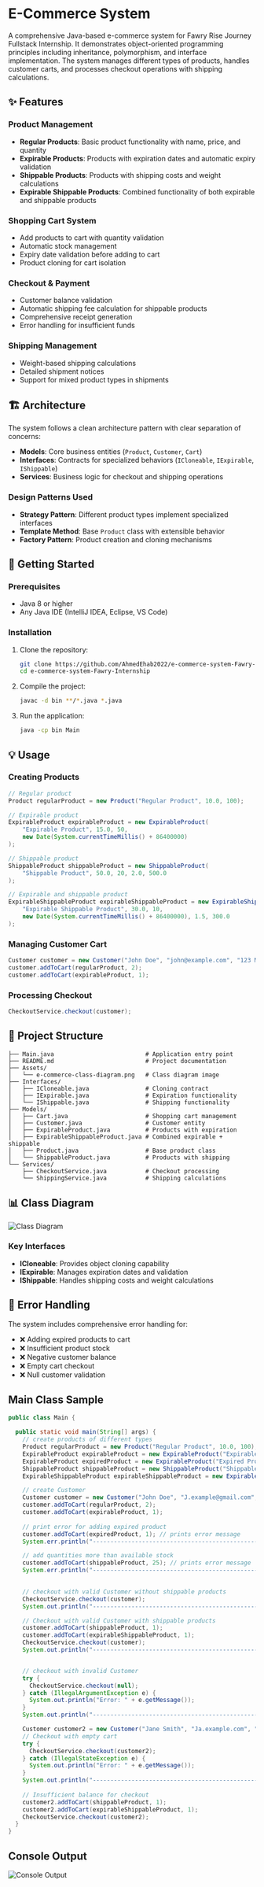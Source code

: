 # E-Commerce System

A comprehensive Java-based e-commerce system for Fawry Rise Journey Fullstack Internship. It demonstrates object-oriented programming principles including inheritance, polymorphism, and interface implementation. The system manages different types of products, handles customer carts, and processes checkout operations with shipping calculations.

## ✨ Features

### Product Management
- **Regular Products**: Basic product functionality with name, price, and quantity
- **Expirable Products**: Products with expiration dates and automatic expiry validation
- **Shippable Products**: Products with shipping costs and weight calculations
- **Expirable Shippable Products**: Combined functionality of both expirable and shippable products

### Shopping Cart System
- Add products to cart with quantity validation
- Automatic stock management
- Expiry date validation before adding to cart
- Product cloning for cart isolation

### Checkout & Payment
- Customer balance validation
- Automatic shipping fee calculation for shippable products
- Comprehensive receipt generation
- Error handling for insufficient funds

### Shipping Management
- Weight-based shipping calculations
- Detailed shipment notices
- Support for mixed product types in shipments

## 🏗️ Architecture

The system follows a clean architecture pattern with clear separation of concerns:

- **Models**: Core business entities (`Product`, `Customer`, `Cart`)
- **Interfaces**: Contracts for specialized behaviors (`ICloneable`, `IExpirable`, `IShippable`)
- **Services**: Business logic for checkout and shipping operations

### Design Patterns Used
- **Strategy Pattern**: Different product types implement specialized interfaces
- **Template Method**: Base `Product` class with extensible behavior
- **Factory Pattern**: Product creation and cloning mechanisms

## 🚀 Getting Started

### Prerequisites
- Java 8 or higher
- Any Java IDE (IntelliJ IDEA, Eclipse, VS Code)

### Installation
1. Clone the repository:
   ```bash
   git clone https://github.com/AhmedEhab2022/e-commerce-system-Fawry-Internship.git
   cd e-commerce-system-Fawry-Internship
   ```

2. Compile the project:
   ```bash
   javac -d bin **/*.java *.java
   ```

3. Run the application:
   ```bash
   java -cp bin Main
   ```

## 💡 Usage

### Creating Products
```java
// Regular product
Product regularProduct = new Product("Regular Product", 10.0, 100);

// Expirable product
ExpirableProduct expirableProduct = new ExpirableProduct(
    "Expirable Product", 15.0, 50, 
    new Date(System.currentTimeMillis() + 86400000)
);

// Shippable product
ShippableProduct shippableProduct = new ShippableProduct(
    "Shippable Product", 50.0, 20, 2.0, 500.0
);

// Expirable and shippable product
ExpirableShippableProduct expirableShippableProduct = new ExpirableShippableProduct(
    "Expirable Shippable Product", 30.0, 10, 
    new Date(System.currentTimeMillis() + 86400000), 1.5, 300.0
);
```

### Managing Customer Cart
```java
Customer customer = new Customer("John Doe", "john@example.com", "123 Main St", 200.0);
customer.addToCart(regularProduct, 2);
customer.addToCart(expirableProduct, 1);
```

### Processing Checkout
```java
CheckoutService.checkout(customer);
```

## 📁 Project Structure

```
├── Main.java                          # Application entry point
├── README.md                          # Project documentation
├── Assets/
│   └── e-commerce-class-diagram.png   # Class diagram image
├── Interfaces/
│   ├── ICloneable.java                # Cloning contract
│   ├── IExpirable.java                # Expiration functionality
│   └── IShippable.java                # Shipping functionality
├── Models/
│   ├── Cart.java                      # Shopping cart management
│   ├── Customer.java                  # Customer entity
│   ├── ExpirableProduct.java          # Products with expiration
│   ├── ExpirableShippableProduct.java # Combined expirable + shippable
│   ├── Product.java                   # Base product class
│   └── ShippableProduct.java          # Products with shipping
└── Services/
    ├── CheckoutService.java           # Checkout processing
    └── ShippingService.java           # Shipping calculations
```

## 📊 Class Diagram

![Class Diagram](Assets/e-commerce-class-diagram.png)

### Key Interfaces
- **ICloneable**: Provides object cloning capability
- **IExpirable**: Manages expiration dates and validation
- **IShippable**: Handles shipping costs and weight calculations

## 🔧 Error Handling

The system includes comprehensive error handling for:
- ❌ Adding expired products to cart
- ❌ Insufficient product stock
- ❌ Negative customer balance
- ❌ Empty cart checkout
- ❌ Null customer validation


## Main Class Sample
```java
public class Main {

  public static void main(String[] args) {
    // create products of different types
    Product regularProduct = new Product("Regular Product", 10.0, 100);
    ExpirableProduct expirableProduct = new ExpirableProduct("Expirable Product", 15.0, 50, new Date(System.currentTimeMillis() + 86400000)); // expires in 1 day
    ExpirableProduct expiredProduct = new ExpirableProduct("Expired Product", 20.0, 30, new Date(System.currentTimeMillis() - 86400000)); // expired yesterday
    ShippableProduct shippableProduct = new ShippableProduct("Shippable Product", 50.0, 20, 2.0, 500.0); // weight 500g
    ExpirableShippableProduct expirableShippableProduct = new ExpirableShippableProduct("Expirable Shippable Product", 25.0, 10, new Date(System.currentTimeMillis() + 86400000), 3.0, 1000.0); // expires in 1 day, weight 1000g

    // create Customer
    Customer customer = new Customer("John Doe", "J.example@gmail.com", "address", 200.0);
    customer.addToCart(regularProduct, 2);
    customer.addToCart(expirableProduct, 1);
    
    // print error for adding expired product
    customer.addToCart(expiredProduct, 1); // prints error message
    System.err.println("-------------------------------------------------");

    // add quantities more than available stock
    customer.addToCart(shippableProduct, 25); // prints error message
    System.err.println("-------------------------------------------------");
    

    // checkout with valid Customer without shippable products
    CheckoutService.checkout(customer);
    System.out.println("-------------------------------------------------");

    // Checkout with valid Customer with shippable products
    customer.addToCart(shippableProduct, 1);
    customer.addToCart(expirableShippableProduct, 1);
    CheckoutService.checkout(customer);
    System.out.println("-------------------------------------------------");


    // checkout with invalid Customer
    try {
      CheckoutService.checkout(null);
    } catch (IllegalArgumentException e) {
      System.out.println("Error: " + e.getMessage());
    }
    System.out.println("-------------------------------------------------");

    Customer customer2 = new Customer("Jane Smith", "Ja.example.com", "address2", 10);
    // Checkout with empty cart
    try {
      CheckoutService.checkout(customer2);
    } catch (IllegalStateException e) {
      System.out.println("Error: " + e.getMessage());
    }
    System.out.println("-------------------------------------------------");
    
    // Insufficient balance for checkout
    customer2.addToCart(shippableProduct, 1);
    customer2.addToCart(expirableShippableProduct, 1);
    CheckoutService.checkout(customer2);
  }
}
  ````


## Console Output
![Console Output](Assets/Console_Output.png)
